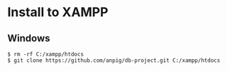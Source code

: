 # Install to XAMPP

## Windows

```
$ rm -rf C:/xampp/htdocs
$ git clone https://github.com/anpig/db-project.git C:/xampp/htdocs
```